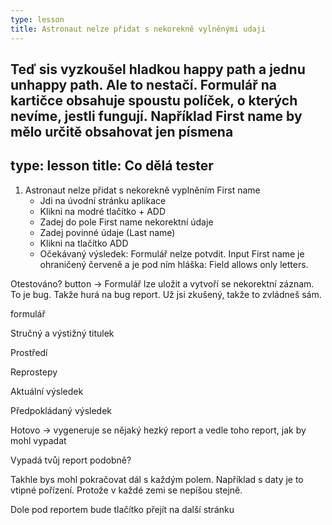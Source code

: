 ```yaml
---
type: lesson
title: Astronaut nelze přidat s nekorekně vylněnými udaji
---
```


Teď sis vyzkoušel hladkou happy path a jednu unhappy path. Ale to nestačí. Formulář na kartičce obsahuje spoustu políček, o kterých nevíme, jestli fungují.  Například First name by mělo určitě obsahovat jen písmena
---
type: lesson
title: Co dělá tester
---
1. Astronaut nelze přidat s nekorekně  vyplněním First name
    - Jdi na úvodní stránku aplikace
    - Klikni na modré tlačítko + ADD
    - Zadej do pole First name nekorektní údaje
    - Zadej povinné údaje (Last name)
    - Klikni na tlačítko ADD
    - Očekávaný výsledek: Formulář nelze potvdit. Input First name je ohraničený červeně a je pod ním hláška: Field allows only letters.

Otestováno? button → Formulář lze uložit a vytvoří se nekorektní záznam. To je bug. Takže hurá na bug report. Už jsi zkušený, takže to zvládneš sám.

formulář

Stručný a výstižný titulek

Prostředí

Reprostepy

Aktuální výsledek

Předpokládaný výsledek

Hotovo → vygeneruje se nějaký hezký report a vedle toho report, jak by mohl vypadat

Vypadá tvůj report podobně?

Takhle bys mohl pokračovat dál s každým polem. Například s daty je to vtipné pořízení. Protože v každé zemi se nepíšou stejně.

Dole pod reportem bude tlačítko přejít na další stránku
